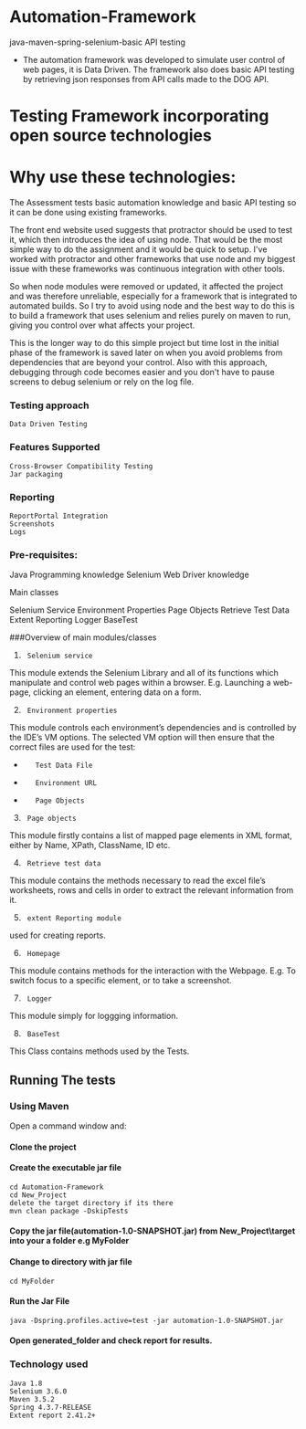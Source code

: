 # Automation-Framework
java-maven-spring-selenium-basic API testing
- The automation framework was developed to simulate user control of web pages, it is Data Driven. The framework also does basic API testing by retrieving json responses from API calls made to the DOG API.

# Testing Framework incorporating open source technologies

# Why use these technologies:
The Assessment tests basic automation knowledge and basic API testing so it can be done using existing frameworks. 

The front end website used suggests that protractor should be used to test it, which then introduces the idea of using node. That would be the most simple way to do the assignment and it would be quick to setup. I've worked with protractor and other frameworks that use node and my biggest issue with these frameworks was continuous integration with other tools. 

So when node modules were removed or updated, it affected the project and was therefore unreliable, especially for a framework that is integrated to automated builds. So I try to avoid using node and the best way to do this is to build a framework that uses selenium and relies purely on maven to run, giving you control over what affects your project. 

This is the longer way to do this simple project but time lost in the initial phase of the framework is saved later on when you avoid problems from dependencies that are beyond your control. Also with this approach, debugging through code becomes easier and you don't have to pause screens to debug selenium or rely on the log file.


### Testing approach
    Data Driven Testing

### Features Supported
    Cross-Browser Compatibility Testing
    Jar packaging 


###  Reporting
    ReportPortal Integration
    Screenshots 
    Logs 


### Pre-requisites:
Java Programming knowledge
Selenium Web Driver knowledge

Main classes

Selenium Service
Environment Properties 
Page Objects
Retrieve Test Data
Extent Reporting
Logger
BaseTest

###Overview of main modules/classes

1.      Selenium service
This module extends the Selenium Library and all of its functions which manipulate and control web pages within a browser. E.g. Launching a web-page, clicking an element, entering data on a form.

2.      Environment properties
This module controls each environment’s dependencies and is controlled by the IDE’s VM options. The selected VM option will then ensure that the correct files are used for the test:

-        Test Data File
-        Environment URL
-        Page Objects

3.      Page objects
This module firstly contains a list of mapped page elements in XML format, either by Name, XPath, ClassName, ID etc.

4.      Retrieve test data
This module contains the methods necessary to read the excel file’s worksheets, rows and cells in order to extract the relevant information from it.

5.      extent Reporting module
used for creating reports.

6.      Homepage
This module contains methods for the interaction with the Webpage. E.g. To switch focus to a specific element, or to take a screenshot.

7.      Logger
This module simply for loggging information.

8.      BaseTest
This Class contains methods used by the Tests.

## Running The tests

### Using Maven

Open a command window and:

#### Clone the project   
    
#### Create the executable jar file
    cd Automation-Framework
    cd New_Project
    delete the target directory if its there
    mvn clean package -DskipTests 
    
#### Copy the jar file(automation-1.0-SNAPSHOT.jar) from New_Project\target into your a folder e.g MyFolder
    
#### Change to directory with jar file
    cd MyFolder

#### Run the Jar File
    java -Dspring.profiles.active=test -jar automation-1.0-SNAPSHOT.jar
    


#### Open generated_folder and check report for results.


### Technology used 
    Java 1.8
    Selenium 3.6.0
    Maven 3.5.2
    Spring 4.3.7-RELEASE
    Extent report 2.41.2+
